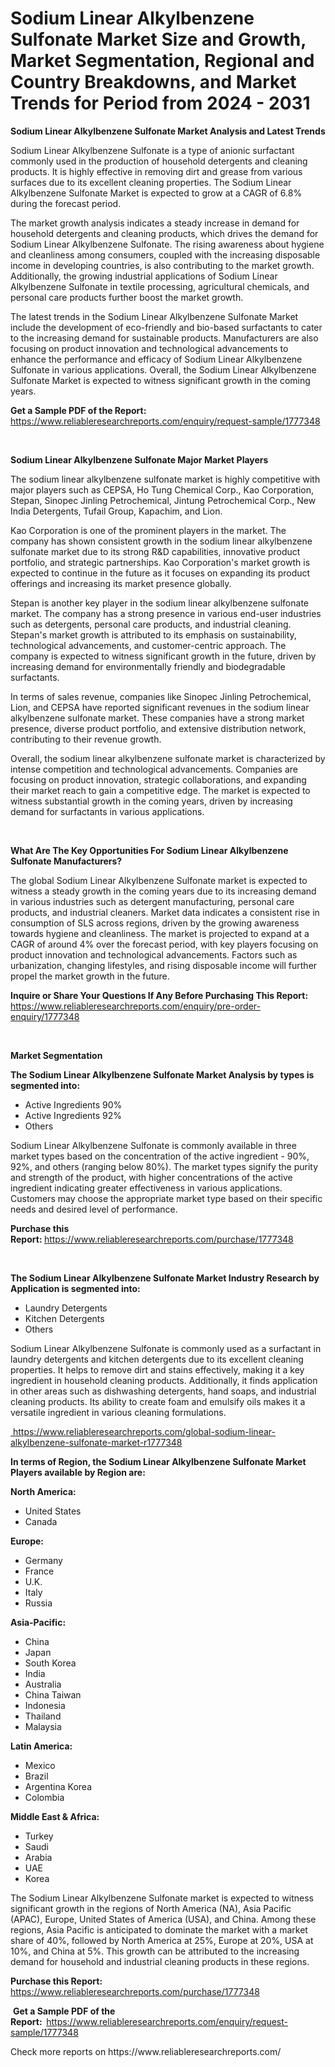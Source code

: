 <p><h1>Sodium Linear Alkylbenzene Sulfonate Market Size and Growth, Market Segmentation, Regional and Country Breakdowns, and Market Trends for Period from 2024 -  2031</h1></p><p><strong>Sodium Linear Alkylbenzene Sulfonate Market Analysis and Latest Trends</strong></p>
<p><p>Sodium Linear Alkylbenzene Sulfonate is a type of anionic surfactant commonly used in the production of household detergents and cleaning products. It is highly effective in removing dirt and grease from various surfaces due to its excellent cleaning properties. The Sodium Linear Alkylbenzene Sulfonate Market is expected to grow at a CAGR of 6.8% during the forecast period.</p><p>The market growth analysis indicates a steady increase in demand for household detergents and cleaning products, which drives the demand for Sodium Linear Alkylbenzene Sulfonate. The rising awareness about hygiene and cleanliness among consumers, coupled with the increasing disposable income in developing countries, is also contributing to the market growth. Additionally, the growing industrial applications of Sodium Linear Alkylbenzene Sulfonate in textile processing, agricultural chemicals, and personal care products further boost the market growth.</p><p>The latest trends in the Sodium Linear Alkylbenzene Sulfonate Market include the development of eco-friendly and bio-based surfactants to cater to the increasing demand for sustainable products. Manufacturers are also focusing on product innovation and technological advancements to enhance the performance and efficacy of Sodium Linear Alkylbenzene Sulfonate in various applications. Overall, the Sodium Linear Alkylbenzene Sulfonate Market is expected to witness significant growth in the coming years.</p></p>
<p><strong>Get a Sample PDF of the Report:&nbsp;</strong> <a href="https://www.reliableresearchreports.com/enquiry/request-sample/1777348">https://www.reliableresearchreports.com/enquiry/request-sample/1777348</a></p>
<p>&nbsp;</p>
<p><strong>Sodium Linear Alkylbenzene Sulfonate Major Market Players</strong></p>
<p><p>The sodium linear alkylbenzene sulfonate market is highly competitive with major players such as CEPSA, Ho Tung Chemical Corp., Kao Corporation, Stepan, Sinopec Jinling Petrochemical, Jintung Petrochemical Corp., New India Detergents, Tufail Group, Kapachim, and Lion. </p><p>Kao Corporation is one of the prominent players in the market. The company has shown consistent growth in the sodium linear alkylbenzene sulfonate market due to its strong R&D capabilities, innovative product portfolio, and strategic partnerships. Kao Corporation's market growth is expected to continue in the future as it focuses on expanding its product offerings and increasing its market presence globally.</p><p>Stepan is another key player in the sodium linear alkylbenzene sulfonate market. The company has a strong presence in various end-user industries such as detergents, personal care products, and industrial cleaning. Stepan's market growth is attributed to its emphasis on sustainability, technological advancements, and customer-centric approach. The company is expected to witness significant growth in the future, driven by increasing demand for environmentally friendly and biodegradable surfactants.</p><p>In terms of sales revenue, companies like Sinopec Jinling Petrochemical, Lion, and CEPSA have reported significant revenues in the sodium linear alkylbenzene sulfonate market. These companies have a strong market presence, diverse product portfolio, and extensive distribution network, contributing to their revenue growth.</p><p>Overall, the sodium linear alkylbenzene sulfonate market is characterized by intense competition and technological advancements. Companies are focusing on product innovation, strategic collaborations, and expanding their market reach to gain a competitive edge. The market is expected to witness substantial growth in the coming years, driven by increasing demand for surfactants in various applications.</p></p>
<p>&nbsp;</p>
<p><strong>What Are The Key Opportunities For Sodium Linear Alkylbenzene Sulfonate Manufacturers?</strong></p>
<p><p>The global Sodium Linear Alkylbenzene Sulfonate market is expected to witness a steady growth in the coming years due to its increasing demand in various industries such as detergent manufacturing, personal care products, and industrial cleaners. Market data indicates a consistent rise in consumption of SLS across regions, driven by the growing awareness towards hygiene and cleanliness. The market is projected to expand at a CAGR of around 4% over the forecast period, with key players focusing on product innovation and technological advancements. Factors such as urbanization, changing lifestyles, and rising disposable income will further propel the market growth in the future.</p></p>
<p><strong>Inquire or Share Your Questions If Any Before Purchasing This Report:</strong> <a href="https://www.reliableresearchreports.com/enquiry/pre-order-enquiry/1777348">https://www.reliableresearchreports.com/enquiry/pre-order-enquiry/1777348</a></p>
<p>&nbsp;</p>
<p><strong>Market Segmentation</strong></p>
<p><strong>The Sodium Linear Alkylbenzene Sulfonate Market Analysis by types is segmented into:</strong></p>
<p><ul><li>Active Ingredients 90%</li><li>Active Ingredients 92%</li><li>Others</li></ul></p>
<p><p>Sodium Linear Alkylbenzene Sulfonate is commonly available in three market types based on the concentration of the active ingredient - 90%, 92%, and others (ranging below 80%). The market types signify the purity and strength of the product, with higher concentrations of the active ingredient indicating greater effectiveness in various applications. Customers may choose the appropriate market type based on their specific needs and desired level of performance.</p></p>
<p><strong>Purchase this Report:&nbsp;</strong><a href="https://www.reliableresearchreports.com/purchase/1777348">https://www.reliableresearchreports.com/purchase/1777348</a></p>
<p>&nbsp;</p>
<p><strong>The Sodium Linear Alkylbenzene Sulfonate Market Industry Research by Application is segmented into:</strong></p>
<p><ul><li>Laundry Detergents</li><li>Kitchen Detergents</li><li>Others</li></ul></p>
<p><p>Sodium Linear Alkylbenzene Sulfonate is commonly used as a surfactant in laundry detergents and kitchen detergents due to its excellent cleaning properties. It helps to remove dirt and stains effectively, making it a key ingredient in household cleaning products. Additionally, it finds application in other areas such as dishwashing detergents, hand soaps, and industrial cleaning products. Its ability to create foam and emulsify oils makes it a versatile ingredient in various cleaning formulations.</p></p>
<p><a href="https://www.reliableresearchreports.com/global-sodium-linear-alkylbenzene-sulfonate-market-r1777348">&nbsp;https://www.reliableresearchreports.com/global-sodium-linear-alkylbenzene-sulfonate-market-r1777348</a></p>
<p><strong>In terms of Region, the Sodium Linear Alkylbenzene Sulfonate Market Players available by Region are:</strong></p>
<p>
    <p> <strong> North America: </strong>
        <ul>
            <li>United States</li>
            <li>Canada</li>
        </ul>
        </p> 
    <p> <strong> Europe: </strong>
        <ul>
            <li>Germany</li>
            <li>France</li>
            <li>U.K.</li>
            <li>Italy</li>
            <li>Russia</li>
        </ul>
        </p> 
    <p> <strong> Asia-Pacific: </strong>
        <ul>
            <li>China</li>
            <li>Japan</li>
            <li>South Korea</li>
            <li>India</li>
            <li>Australia</li>
            <li>China Taiwan</li>
            <li>Indonesia</li>
            <li>Thailand</li>
            <li>Malaysia</li>
        </ul>
        </p> 
    <p> <strong> Latin America: </strong>
        <ul>
            <li>Mexico</li>
            <li>Brazil</li>
            <li>Argentina Korea</li>
            <li>Colombia</li>
        </ul>
        </p> 
    <p> <strong> Middle East & Africa: </strong>
        <ul>
            <li>Turkey</li>
            <li>Saudi</li>
            <li>Arabia</li>
            <li>UAE</li>
            <li>Korea</li>
        </ul>
    </p>
    </p>
<p><p>The Sodium Linear Alkylbenzene Sulfonate market is expected to witness significant growth in the regions of North America (NA), Asia Pacific (APAC), Europe, United States of America (USA), and China. Among these regions, Asia Pacific is anticipated to dominate the market with a market share of 40%, followed by North America at 25%, Europe at 20%, USA at 10%, and China at 5%. This growth can be attributed to the increasing demand for household and industrial cleaning products in these regions.</p></p>
<p><strong>Purchase this Report: </strong><a href="https://www.reliableresearchreports.com/purchase/1777348">https://www.reliableresearchreports.com/purchase/1777348</a></p>
<p>&nbsp;<strong>Get a Sample PDF of the Report:&nbsp;&nbsp;</strong><a href="https://www.reliableresearchreports.com/enquiry/request-sample/1777348">https://www.reliableresearchreports.com/enquiry/request-sample/1777348</a></p>
<p><strong></strong></p>
<p>Check more reports on https://www.reliableresearchreports.com/</p>